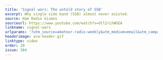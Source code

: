 ```yaml
---
title: 'Signal wars: The untold story of SSB'
excerpt: Why single side band (SSB) almost never existed.
source: Ham Radio Gizmos
sourceurl: https://www.youtube.com/watch?v=dtl2rLhWGEA
linkname: signal-wars
urlparams: '?utm_source=amateur-radio-weekly&utm_medium=email&utm_campaign=newsletter'
headerimage: arw-header.gif
linktype: video
order: 20
issue: 384
---
```

